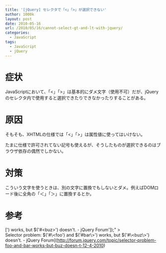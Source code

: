 ```yaml
---
title: '[jQuery] セレクタで「<」「>」が選択できない'
author: 1000k
layout: post
date: 2010-05-16
url: /2010/05/16/cannot-select-gt-and-lt-with-jquery/
categories:
  - JavaScript
tags:
  - JavaScript
  - jQuery
---
```

# 症状

JavaScriptにおいて、「<」「>」は基本的にダメ文字（使用不可）だが、jQueryのセレクタ内で使用すると選択できたりできなかったりすることがある。

# 原因

そもそも、XHTMLの仕様では「<」「>」は属性値に使ってはいけない。

たまに仕様で許可されてない記号も使えるが、そうしたものが選択できるのはブラウザ依存の偶然でしかない。

# 対策

こういう文字を使うときは、別の文字に置換でもしないとダメ。例えばDOMロード後に全角の「＜」「＞」に置換するとか。

# 参考

[\') works, but $(\'#\<buz\>\') doesn\'t. - jQuery Forum']);" ><br /> Selector problem: $('#&#92;<foo') and $('#bar&#92;>') works, but $('#&#92;<buz&#92;>') doesn't. - jQuery Forum](http://forum.jquery.com/topic/selector-problem-foo-and-bar-works-but-buz-doesn-t-12-4-2010)